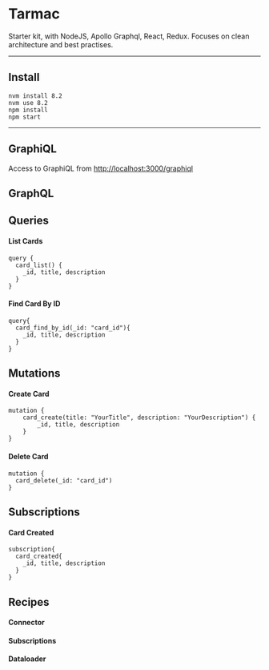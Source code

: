 # Tarmac

Starter kit, with NodeJS, Apollo Graphql, React, Redux. Focuses on clean architecture and best practises.

------------

## Install

    nvm install 8.2
    nvm use 8.2
    npm install
    npm start

-------

## GraphiQL

Access to GraphiQL from [http://localhost:3000/graphiql](http://localhost:3000/graphiql)


## GraphQL

## Queries

#### List Cards

    query {
      card_list() {
        _id, title, description
      }
    }

#### Find Card By ID

    query{
      card_find_by_id(_id: "card_id"){
        _id, title, description
      }
    }

## Mutations

#### Create Card

    mutation {
    	card_create(title: "YourTitle", description: "YourDescription") {
    		_id, title, description
    	}
    }

#### Delete Card

    mutation {
      card_delete(_id: "card_id")
    }

## Subscriptions

#### Card Created

    subscription{
      card_created{
        _id, title, description
      }
    }



## Recipes

#### Connector

#### Subscriptions

#### Dataloader


